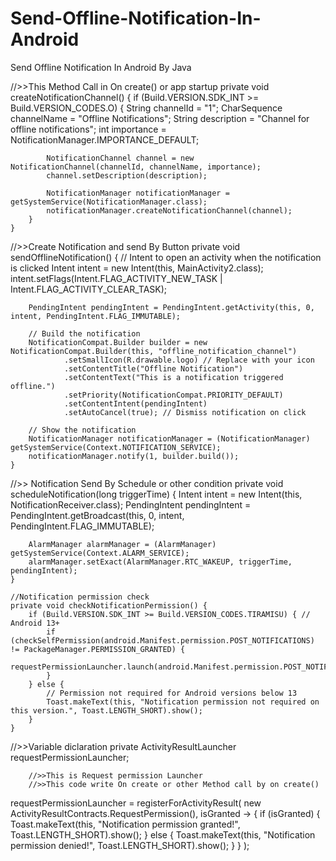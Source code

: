 # Send-Offline-Notification-In-Android
Send Offline Notification In Android By Java

//>>This Method Call in On create() or app startup 
private void createNotificationChannel() {
        if (Build.VERSION.SDK_INT >= Build.VERSION_CODES.O) {
            String channelId = "1";
            CharSequence channelName = "Offline Notifications";
            String description = "Channel for offline notifications";
            int importance = NotificationManager.IMPORTANCE_DEFAULT;

            NotificationChannel channel = new NotificationChannel(channelId, channelName, importance);
            channel.setDescription(description);

            NotificationManager notificationManager = getSystemService(NotificationManager.class);
            notificationManager.createNotificationChannel(channel);
        }
    }



//>>Create Notification and send By Button
 private void sendOfflineNotification() {
        // Intent to open an activity when the notification is clicked
        Intent intent = new Intent(this, MainActivity2.class);
        intent.setFlags(Intent.FLAG_ACTIVITY_NEW_TASK | Intent.FLAG_ACTIVITY_CLEAR_TASK);

        PendingIntent pendingIntent = PendingIntent.getActivity(this, 0, intent, PendingIntent.FLAG_IMMUTABLE);

        // Build the notification
        NotificationCompat.Builder builder = new NotificationCompat.Builder(this, "offline_notification_channel")
                .setSmallIcon(R.drawable.logo) // Replace with your icon
                .setContentTitle("Offline Notification")
                .setContentText("This is a notification triggered offline.")
                .setPriority(NotificationCompat.PRIORITY_DEFAULT)
                .setContentIntent(pendingIntent)
                .setAutoCancel(true); // Dismiss notification on click

        // Show the notification
        NotificationManager notificationManager = (NotificationManager) getSystemService(Context.NOTIFICATION_SERVICE);
        notificationManager.notify(1, builder.build());
    }


//>> Notification Send By Schedule or other condition
     private void scheduleNotification(long triggerTime) {
        Intent intent = new Intent(this, NotificationReceiver.class);
        PendingIntent pendingIntent = PendingIntent.getBroadcast(this, 0, intent, PendingIntent.FLAG_IMMUTABLE);

        AlarmManager alarmManager = (AlarmManager) getSystemService(Context.ALARM_SERVICE);
        alarmManager.setExact(AlarmManager.RTC_WAKEUP, triggerTime, pendingIntent);
    }

    //Notification permission check
    private void checkNotificationPermission() {
        if (Build.VERSION.SDK_INT >= Build.VERSION_CODES.TIRAMISU) { // Android 13+
            if (checkSelfPermission(android.Manifest.permission.POST_NOTIFICATIONS) != PackageManager.PERMISSION_GRANTED) {
                requestPermissionLauncher.launch(android.Manifest.permission.POST_NOTIFICATIONS);
            }
        } else {
            // Permission not required for Android versions below 13
            Toast.makeText(this, "Notification permission not required on this version.", Toast.LENGTH_SHORT).show();
        }
    }

//>>Variable diclaration
        private ActivityResultLauncher<String> requestPermissionLauncher;

        //>>This is Request permission Launcher
        //>>This code write On create or other Method call by on create()
requestPermissionLauncher = registerForActivityResult(
                new ActivityResultContracts.RequestPermission(),
                isGranted -> {
                    if (isGranted) {
                        Toast.makeText(this, "Notification permission granted!", Toast.LENGTH_SHORT).show();
                    } else {
                        Toast.makeText(this, "Notification permission denied!", Toast.LENGTH_SHORT).show();
                    }
                }
        );
